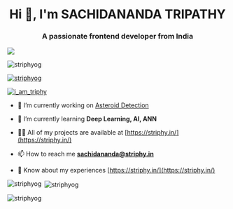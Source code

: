 <h1 align="center">Hi 👋, I'm SACHIDANANDA TRIPATHY</h1>
<h3 align="center">A passionate frontend developer from India</h3>
<img align="center" src="https://user-images.githubusercontent.com/73323807/145879527-c6da25b4-5476-4fb3-bf6c-f0793ca50be2.gif">

<p align="left"> <img src="https://komarev.com/ghpvc/?username=striphyog&label=Profile%20views&color=0e75b6&style=flat" alt="striphyog" /> </p>

<p align="left"> <a href="https://github-profile-trophy.vercel.app/?username=ryo-ma&theme=kimbie_dark"><img src="https://github-profile-trophy.vercel.app/?username=striphyog" alt="striphyog" /></a> </p>

<p align="left"> <a href="https://twitter.com/i_am_triphy" target="blank"><img src="https://img.shields.io/twitter/follow/i_am_triphy?logo=twitter&style=for-the-badge" alt="i_am_triphy" /></a> </p>

- 🔭 I’m currently working on [Asteroid Detection](https://www.jpl.nasa.gov/asteroid-watch)

- 🌱 I’m currently learning **Deep Learning, AI, ANN**

- 👨‍💻 All of my projects are available at [https://striphy.in/](https://striphy.in/)

- 📫 How to reach me **sachidananda@striphy.in**

- 📄 Know about my experiences [https://striphy.in/](https://striphy.in/)



<p><img align="left" src="https://github-readme-stats.vercel.app/api/top-langs?username=striphyog&show_icons=true&locale=en&layout=compact" alt="striphyog" /></p>

<p>&nbsp;<img align="center" src="https://github-readme-stats.vercel.app/api?username=striphyog&show_icons=true&locale=en" alt="striphyog" /></p>

<p><img align="center" src="https://github-readme-streak-stats.herokuapp.com/?user=striphyog&" alt="striphyog" /></p>
